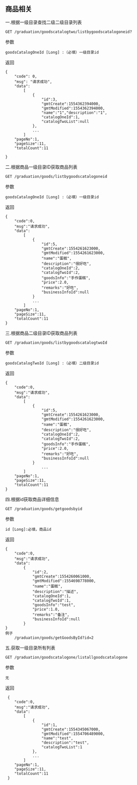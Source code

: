 ## 商品相关

一.根据一级目录查找二级二级目录列表

    GET /graduation/goodscatalogtwo/listbygoodscatalogoneid?
        
参数
    
    goodsCatalogOneId [Long] :（必填）一级目录id
        
返回

    {
        "code": 0,
        "msg": "请求成功",
        "data": 
            [
                {
                    "id":3,
                    "gmtCreate":1554362394000,
                    "gmtModified":1554362394000,
                    "name":"1","description":"1",
                    "catalogOneId":1,
                    "catalogTwoList":null
                },   
                ... 
            ]
        "pageNo":1,
        "pageSize":11,
        "totalCount":11
            
    }
   

二.根据商品一级目录ID获取商品列表

    GET /graduation/goods/listbygoodscatalogoneid
        
参数
    
    goodsCatalogOneId [Long] :（必填）一级目录id
        
返回
    
    {
        "code":0,
        "msg":"请求成功",
        "data":
            [
                {
                    "id":5,
                    "gmtCreate":1554261623000,
                    "gmtModified":1554261623000,
                    "name":"蛋糕",
                    "description":"很好吃",
                    "catalogOneId":2,
                    "catalogTwoId":2,
                    "goodsInfo":"手作蛋糕",
                    "price":2.0,
                    "remarks":"好吃",
                    "businessInfoId":null
                }
                ...
            ]
        "pageNo":1,
        "pageSize":11,
        "totalCount":11
    }


三.根据商品二级目录ID获取商品列表

    GET /graduation/goods/listbygoodscatalogtwoId
    
参数

    goodsCatalogTwoId [Long] :（必填）二级目录id

返回

    {
        "code":0,
        "msg":"请求成功",
        "data":
            [
                {
                    "id":5,
                    "gmtCreate":1554261623000,
                    "gmtModified":1554261623000,
                    "name":"蛋糕",
                    "description":"很好吃",
                    "catalogOneId":2,
                    "catalogTwoId":2,
                    "goodsInfo":"手作蛋糕",
                    "price":2.0,
                    "remarks":"好吃",
                    "businessInfoId":null
                }
                    ...
            ]
        "pageNo":1,
        "pageSize":11,
        "totalCount":11
    }
    


四.根据id获取商品详细信息

    GET /graduation/goods/getgoodsbyid
    
参数

    id [Long]:必填，商品id
        
返回

    {  
        "code":0,
        "msg":"请求成功",
        "data":
            {
                "id":2,
                "gmtCreate":1554260061000,
                "gmtModified":1554698778000,
                "name":"蛋糕",
                "description":"描述",
                "catalogOneId":1,
                "catalogTwoId":1,
                "goodsInfo":"test",
                "price":1.0,
                "remarks":"备注",
                "businessInfoId":null
            }
    }
    例子
        /graduation/goods/getGoodsById?id=2

五.获取一级目录所有列表

    GET /graduation/goodscatalogone/listallgoodscatalogone
        
参数 
    
    无
    
返回

     {
        "code":0,
        "msg":"请求成功",
        "data":
            [
                {
                    "id":1,
                    "gmtCreate":1554345067000,
                    "gmtModified":1554706489000,
                    "name":"test",
                    "description":"test",
                    "catalogTwoList":1
                },
                ...
            ]
        "pageNo":1,
        "pageSize":11,
        "totalCount":11
     }           